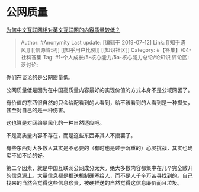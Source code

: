 # 公网质量
[为何中文互联网相对英文互联网的内容质量较低？](https://www.zhihu.com/question/20232758/answer/725521783)

> Author: #Anonymity
> Last update: [编辑于 2019-07-12]
> Link: [[知乎遗风]] [[信源管理]] [[知乎用户比例]] [[知识社区]]
> Category: #【答集】/04-社科答集
> Tag: #1-个人成长/5-核心能力/5a-核心能力总论/论知识
> 评论区:
> 泛讨论:

你们在谈论的是公网质量低。

公网质量低是因为在中国高质量内容最好的实现价值的方式本身不是公域网罢了。

有价值的东西很自然的只会给配看到的人看到，给不该看到的人看到是一种损失，甚至对自己的是一种伤害。

这也算是对网络暴民化的一种自然适应吧。

不是高质量内容不存在，而是这些东西非其人不授罢了。

有些东西对大多数人其实是不必要的（有时也是过于沉重的）心灵挑战，其实也确实不如不给的好。

第二个因素，就是中国互联网公网成分太大。绝大多数内容都集中在几个完全敞开的信息源上。大量信息都是推送机制硬塞给人，而不是人千辛万苦寻找到的。自己找来的当然会觉得这些信息珍贵，被硬推送的自然觉得这信息廉价而且垃圾。
